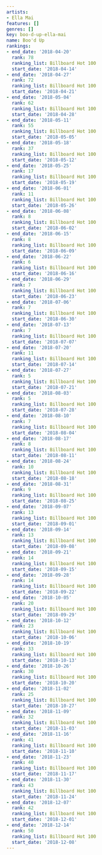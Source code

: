 ```yaml
---
artists:
- Ella Mai
features: []
genres: []
key: boo-d-up-ella-mai
name: Boo'd Up
rankings:
- end_date: '2018-04-20'
  rank: 78
  ranking_list: Billboard Hot 100
  start_date: '2018-04-14'
- end_date: '2018-04-27'
  rank: 72
  ranking_list: Billboard Hot 100
  start_date: '2018-04-21'
- end_date: '2018-05-04'
  rank: 62
  ranking_list: Billboard Hot 100
  start_date: '2018-04-28'
- end_date: '2018-05-11'
  rank: 55
  ranking_list: Billboard Hot 100
  start_date: '2018-05-05'
- end_date: '2018-05-18'
  rank: 37
  ranking_list: Billboard Hot 100
  start_date: '2018-05-12'
- end_date: '2018-05-25'
  rank: 17
  ranking_list: Billboard Hot 100
  start_date: '2018-05-19'
- end_date: '2018-06-01'
  rank: 11
  ranking_list: Billboard Hot 100
  start_date: '2018-05-26'
- end_date: '2018-06-08'
  rank: 8
  ranking_list: Billboard Hot 100
  start_date: '2018-06-02'
- end_date: '2018-06-15'
  rank: 8
  ranking_list: Billboard Hot 100
  start_date: '2018-06-09'
- end_date: '2018-06-22'
  rank: 6
  ranking_list: Billboard Hot 100
  start_date: '2018-06-16'
- end_date: '2018-06-29'
  rank: 7
  ranking_list: Billboard Hot 100
  start_date: '2018-06-23'
- end_date: '2018-07-06'
  rank: 7
  ranking_list: Billboard Hot 100
  start_date: '2018-06-30'
- end_date: '2018-07-13'
  rank: 7
  ranking_list: Billboard Hot 100
  start_date: '2018-07-07'
- end_date: '2018-07-20'
  rank: 11
  ranking_list: Billboard Hot 100
  start_date: '2018-07-14'
- end_date: '2018-07-27'
  rank: 5
  ranking_list: Billboard Hot 100
  start_date: '2018-07-21'
- end_date: '2018-08-03'
  rank: 5
  ranking_list: Billboard Hot 100
  start_date: '2018-07-28'
- end_date: '2018-08-10'
  rank: 7
  ranking_list: Billboard Hot 100
  start_date: '2018-08-04'
- end_date: '2018-08-17'
  rank: 8
  ranking_list: Billboard Hot 100
  start_date: '2018-08-11'
- end_date: '2018-08-24'
  rank: 10
  ranking_list: Billboard Hot 100
  start_date: '2018-08-18'
- end_date: '2018-08-31'
  rank: 9
  ranking_list: Billboard Hot 100
  start_date: '2018-08-25'
- end_date: '2018-09-07'
  rank: 13
  ranking_list: Billboard Hot 100
  start_date: '2018-09-01'
- end_date: '2018-09-14'
  rank: 13
  ranking_list: Billboard Hot 100
  start_date: '2018-09-08'
- end_date: '2018-09-21'
  rank: 14
  ranking_list: Billboard Hot 100
  start_date: '2018-09-15'
- end_date: '2018-09-28'
  rank: 14
  ranking_list: Billboard Hot 100
  start_date: '2018-09-22'
- end_date: '2018-10-05'
  rank: 20
  ranking_list: Billboard Hot 100
  start_date: '2018-09-29'
- end_date: '2018-10-12'
  rank: 23
  ranking_list: Billboard Hot 100
  start_date: '2018-10-06'
- end_date: '2018-10-19'
  rank: 33
  ranking_list: Billboard Hot 100
  start_date: '2018-10-13'
- end_date: '2018-10-26'
  rank: 30
  ranking_list: Billboard Hot 100
  start_date: '2018-10-20'
- end_date: '2018-11-02'
  rank: 25
  ranking_list: Billboard Hot 100
  start_date: '2018-10-27'
- end_date: '2018-11-09'
  rank: 32
  ranking_list: Billboard Hot 100
  start_date: '2018-11-03'
- end_date: '2018-11-16'
  rank: 41
  ranking_list: Billboard Hot 100
  start_date: '2018-11-10'
- end_date: '2018-11-23'
  rank: 40
  ranking_list: Billboard Hot 100
  start_date: '2018-11-17'
- end_date: '2018-11-30'
  rank: 43
  ranking_list: Billboard Hot 100
  start_date: '2018-11-24'
- end_date: '2018-12-07'
  rank: 42
  ranking_list: Billboard Hot 100
  start_date: '2018-12-01'
- end_date: '2018-12-14'
  rank: 50
  ranking_list: Billboard Hot 100
  start_date: '2018-12-08'
---
```


